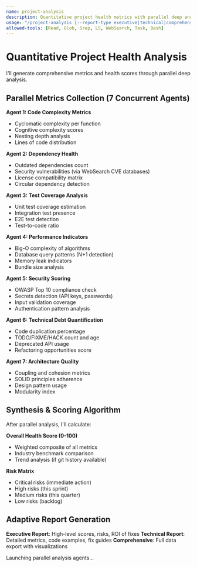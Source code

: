```yaml
---
name: project-analysis
description: Quantitative project health metrics with parallel deep analysis
usage: "/project-analysis [--report-type executive|technical|comprehensive]"
allowed-tools: [Read, Glob, Grep, LS, WebSearch, Task, Bash]
---
```


# Quantitative Project Health Analysis

I'll generate comprehensive metrics and health scores through parallel deep analysis.

## Parallel Metrics Collection (7 Concurrent Agents)

**Agent 1: Code Complexity Metrics**
- Cyclomatic complexity per function
- Cognitive complexity scores
- Nesting depth analysis
- Lines of code distribution

**Agent 2: Dependency Health**
- Outdated dependencies count
- Security vulnerabilities (via WebSearch CVE databases)
- License compatibility matrix
- Circular dependency detection

**Agent 3: Test Coverage Analysis**
- Unit test coverage estimation
- Integration test presence
- E2E test detection
- Test-to-code ratio

**Agent 4: Performance Indicators**
- Big-O complexity of algorithms
- Database query patterns (N+1 detection)
- Memory leak indicators
- Bundle size analysis

**Agent 5: Security Scoring**
- OWASP Top 10 compliance check
- Secrets detection (API keys, passwords)
- Input validation coverage
- Authentication pattern analysis

**Agent 6: Technical Debt Quantification**
- Code duplication percentage
- TODO/FIXME/HACK count and age
- Deprecated API usage
- Refactoring opportunities score

**Agent 7: Architecture Quality**
- Coupling and cohesion metrics
- SOLID principles adherence
- Design pattern usage
- Modularity index

## Synthesis & Scoring Algorithm

After parallel analysis, I'll calculate:

**Overall Health Score (0-100)**
- Weighted composite of all metrics
- Industry benchmark comparison
- Trend analysis (if git history available)

**Risk Matrix**
- Critical risks (immediate action)
- High risks (this sprint)
- Medium risks (this quarter)
- Low risks (backlog)

## Adaptive Report Generation

**Executive Report**: High-level scores, risks, ROI of fixes
**Technical Report**: Detailed metrics, code examples, fix guides
**Comprehensive**: Full data export with visualizations

Launching parallel analysis agents...